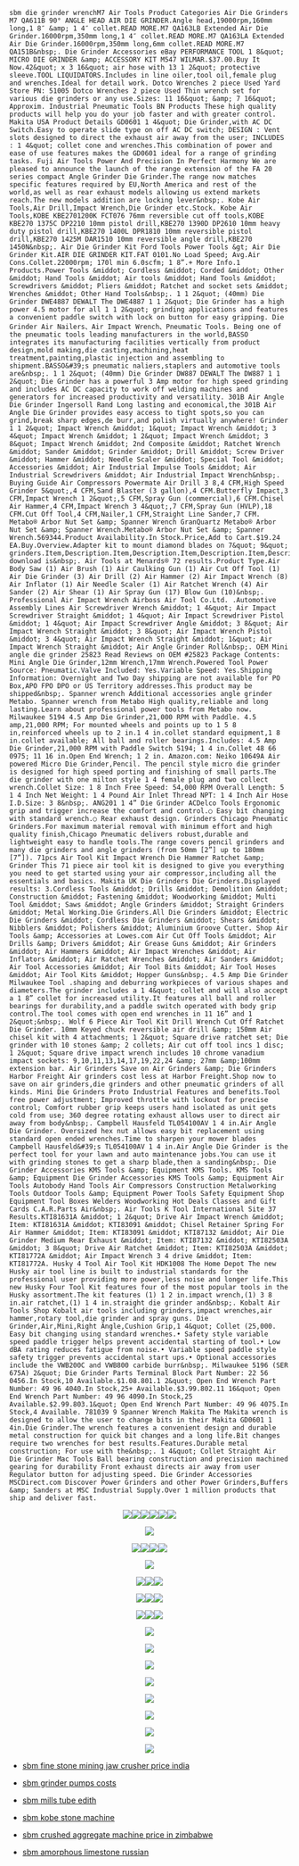 
```
sbm die grinder wrenchM7 Air Tools Product Categories Air Die Grinders M7 QA611B 90° ANGLE HEAD AIR DIE GRINDER.Angle head,19000rpm,160mm long,1 8″ &amp; 1 4″ collet.READ MORE.M7 QA163LB Extended Air Die Grinder.16000rpm,350mm long,1 4″ collet.READ MORE.M7 QA163LA Extended Air Die Grinder.16000rpm,350mm long,6mm collet.READ MORE.M7 QA151B&nbsp;. Die Grinder Accessories eBay PERFORMANCE TOOL 1 8&quot; MICRO DIE GRINDER &amp; ACCESSORY KIT M547 WILMAR.$37.00.Buy It Now.42&quot; x 3 16&quot; air hose with 13 1 2&quot; protective sleeve.TOOL LIQUIDATORS.Includes in line oiler,tool oil,female plug and wrenches.Ideal for detail work. Dotco Wrenches 2 piece Used Yard Store PN: 51005 Dotco Wrenches 2 piece Used Thin wrench set for various die grinders or any use.Sizes: 11 16&quot; &amp; 7 16&quot; Approxim. Industrial Pneumatic Tools BN Products These high quality products will help you do your job faster and with greater control. Makita USA Product Details GD0601 1 4&quot; Die Grinder,with AC DC Switch.Easy to operate slide type on off AC DC switch; DESIGN : Vent slots designed to direct the exhaust air away from the user; INCLUDES : 1 4&quot; collet cone and wrenches.This combination of power and ease of use features makes the GD0601 ideal for a range of grinding tasks. Fuji Air Tools Power And Precision In Perfect Harmony We are pleased to announce the launch of the range extension of the FA 20 series compact Angle Grinder Die Grinder.The range now matches specific features required by EU,North America and rest of the world,as well as rear exhaust models allowing us extend markets reach.The new models addition are locking lever&nbsp;. Kobe Air Tools,Air Drill,Impact Wrench,Die Grinder etc.Stock. Kobe Air Tools,KOBE KBE2701200K FCT076 76mm reversible cut off tools,KOBE KBE270 1375C DP2210 10mm pistol drill,KBE270 1390D DP2610 10mm heavy duty pistol drill,KBE270 1400L DPR1810 10mm reversible pistol drill,KBE270 1425M DAR1510 10mm reversible angle drill,KBE270 1450N&nbsp;. Air Die Grinder Kit Ford Tools Power Tools &gt; Air Die Grinder Kit.AIR DIE GRINDER KIT.FAT 0101.No Load Speed; Avg.Air Cons.Collet.22000rpm; 170l min 6.0scfm; 1 8”.+ More Info.1 Products.Power Tools &middot; Cordless &middot; Corded &middot; Other &middot; Hand Tools &middot; Air tools &middot; Hand Tools &middot; Screwdrivers &middot; Pliers &middot; Ratchet and socket sets &middot; Wrenches &middot; Other Hand Tools&nbsp;. 1 1 2&quot; (40mm) Die Grinder DWE4887 DEWALT The DWE4887 1 1 2&quot; Die Grinder has a high power 4.5 motor for all 1 1 2&quot; grinding applications and features a convenient paddle switch with lock on button for easy gripping. Die Grinder Air Nailers、Air Impact Wrench、Pneumatic Tools. Being one of the pneumatic tools leading manufacturers in the world,BASSO integrates its manufacturing facilities vertically from product design,mold making,die casting,machining,heat treatment,painting,plastic injection and assembling to shipment.BASSO&#39;s pneumatic naliers,staplers and automotive tools are&nbsp;. 1 1 2&quot; (40mm) Die Grinder DW887 DEWALT The DW887 1 1 2&quot; Die Grinder has a powerful 3 Amp motor for high speed grinding and includes AC DC capacity to work off welding machines and generators for increased productivity and versatility. 301B Air Angle Die Grinder Ingersoll Rand Long lasting and economical,the 301B Air Angle Die Grinder provides easy access to tight spots,so you can grind,break sharp edges,de burr,and polish virtually anywhere! Grinder 1 1 2&quot; Impact Wrench &middot; 1&quot; Impact Wrench &middot; 3 4&quot; Impact Wrench &middot; 1 2&quot; Impact Wrench &middot; 3 8&quot; Impact Wrench &middot; 2nd Composite &middot; Ratchet Wrench &middot; Sander &middot; Grinder &middot; Drill &middot; Screw Driver &middot; Hammer &middot; Needle Scaler &middot; Special Tool &middot; Accessories &middot; Air Industrial Impulse Tools &middot; Air Industrial Screwdrivers &middot; Air Industrial Impact Wrench&nbsp;. Buying Guide Air Compressors Powermate Air Drill 3 8,4 CFM,High Speed Grinder 5&quot;,4 CFM,Sand Blaster (3 gallon),4 CFM.Butterfly Impact,3 CFM,Impact Wrench 1 2&quot;,5 CFM,Spray Gun (commercial),6 CFM.Chisel Air Hammer,4 CFM,Impact Wrench 3 4&quot;,7 CFM,Spray Gun (HVLP),18 CFM.Cut Off Tool,4 CFM,Nailer,1 CFM,Straight Line Sander,7 CFM. Metabo® Arbor Nut Set &amp; Spanner Wrench GranQuartz Metabo® Arbor Nut Set &amp; Spanner Wrench.Metabo® Arbor Nut Set &amp; Spanner Wrench.569344.Product Availability.In Stock.Price,Add to Cart.$19.24 EA.Buy.Overview.Adapter kit to mount diamond blades on 7&quot; 9&quot; grinders.Item,Description.Item,Description.Item,Description.Item,Description.This download is&nbsp;. Air Tools at Menards® 72 results.Product Type.Air Body Saw (1) Air Brush (1) Air Caulking Gun (1) Air Cut Off Tool (1) Air Die Grinder (3) Air Drill (2) Air Hammer (2) Air Impact Wrench (8) Air Inflator (1) Air Needle Scaler (1) Air Ratchet Wrench (4) Air Sander (2) Air Shear (1) Air Spray Gun (17) Blow Gun (10)&nbsp;. Professional Air Impact Wrench Airboss Air Tool Co.Ltd. .Automotive Assembly Lines Air Screwdriver Wrench &middot; 1 4&quot; Air Impact Screwdriver Straight &middot; 1 4&quot; Air Impact Screwdriver Pistol &middot; 1 4&quot; Air Impact Screwdriver Angle &middot; 3 8&quot; Air Impact Wrench Straight &middot; 3 8&quot; Air Impact Wrench Pistol &middot; 3 4&quot; Air Impact Wrench Straight &middot; 1&quot; Air Impact Wrench Straight &middot; Air Angle Grinder Roll&nbsp;. OEM Mini angle die grinder 25823 Read Reviews on OEM #25823 Package Contents: Mini Angle Die Grinder,12mm Wrench,17mm Wrench.Powered Tool Power Source: Pneumatic.Valve Included: Yes.Variable Speed: Yes.Shipping Information: Overnight and Two Day shipping are not available for PO Box,APO FPO DPO or US Territory addresses.This product may be shipped&nbsp;. Spanner wrench Additional accessories angle grinder Metabo. Spanner wrench from Metabo High quality,reliable and long lasting.Learn about professional power tools from Metabo now. Milwaukee 5194 4.5 Amp Die Grinder,21,000 RPM with Paddle. 4.5 amp,21,000 RPM; For mounted wheels and points up to 1 5 8 in,reinforced wheels up to 2 in.1 4 in.collet standard equipment,1 8 in.collet available; All ball and roller bearings.Includes: 4.5 Amp Die Grinder,21,000 RPM with Paddle Switch 5194; 1 4 in.Collet 48 66 0975; 11 16 in.Open End Wrench; 1 2 in. Amazon.com: Neiko 10649A Air powered Micro Die Grinder,Pencil. The pencil style micro die grinder is designed for high speed porting and finishing of small parts.The die grinder with one milton style 1 4 female plug and two collect wrench.Collet Size: 1 8 Inch Free Speed: 54,000 RPM Overall Length: 5 1 4 Inch Net Weight: 1 4 Pound Air Inlet Thread NPT: 1 4 Inch Air Hose I.D.Size: 3 8&nbsp;. ANG201 1 4” Die Grinder ACDelco Tools Ergonomic grip and trigger increase the comfort and control.○ Easy bit changing with standard wrench.○ Rear exhaust design. Grinders Chicago Pneumatic Grinders.For maximum material removal with minimum effort and high quality finish,Chicago Pneumatic delivers robust,durable and lightweight easy to handle tools.The range covers pencil grinders and many die grinders and angle grinders (from 50mm [2”] up to 180mm [7”]). 71pcs Air Tool Kit Impact Wrench Die Hammer Ratchet &amp; Grinder This 71 piece air tool kit is designed to give you everything you need to get started using your air compressor,including all the essentials and basics. Makita UK Die Grinders Die Grinders.Displayed results: 3.Cordless Tools &middot; Drills &middot; Demolition &middot; Construction &middot; Fastening &middot; Woodworking &middot; Multi Tool &middot; Saws &middot; Angle Grinders &middot; Straight Grinders &middot; Metal Working.Die Grinders.All Die Grinders &middot; Electric Die Grinders &middot; Cordless Die Grinders &middot; Shears &middot; Nibblers &middot; Polishers &middot; Aluminium Groove Cutter. Shop Air Tools &amp; Accessories at Lowes.com Air Cut Off Tools &middot; Air Drills &amp; Drivers &middot; Air Grease Guns &middot; Air Grinders &middot; Air Hammers &middot; Air Impact Wrenches &middot; Air Inflators &middot; Air Ratchet Wrenches &middot; Air Sanders &middot; Air Tool Accessories &middot; Air Tool Bits &middot; Air Tool Hoses &middot; Air Tool Kits &middot; Hopper Guns&nbsp;. 4.5 Amp Die Grinder Milwaukee Tool .shaping and deburring workpieces of various shapes and diameters.The grinder includes a 1 4&quot; collet and will also accept a 1 8” collet for increased utility.It features all ball and roller bearings for durability,and a paddle switch operated with body grip control.The tool comes with open end wrenches in 11 16” and 1 2&quot;&nbsp;. Wolf 6 Piece Air Tool Kit Drill Wrench Cut Off Ratchet Die Grinder. 10mm Keyed chuck reversible air drill &amp; 150mm Air chisel kit with 4 attachments; 1 2&quot; Square drive ratchet set; Die grinder with 10 stones &amp; 2 collets; Air cut off tool incs 1 disc; 1 2&quot; Square drive impact wrench includes 10 chrome vanadium impact sockets: 9,10,11,13,14,17,19,22,24 &amp; 27mm &amp;100mm extension bar. Air Grinders Save on Air Grinders &amp; Die Grinders Harbor Freight Air grinders cost less at Harbor Freight.Shop now to save on air grinders,die grinders and other pneumatic grinders of all kinds. Mini Die Grinders Proto Industrial Features and benefits.Tool free power adjustment; Improved throttle with lockout for precise control; Comfort rubber grip keeps users hand isolated as unit gets cold from use; 360 degree rotating exhaust allows user to direct air away from body&nbsp;. Campbell Hausfeld TL054100AV 1 4 in.Air Angle Die Grinder. Oversized hex nut allows easy bit replacement using standard open ended wrenches.Time to sharpen your mower blades Campbell Hausfeld&#39;s TL054100AV 1 4 in.Air Angle Die Grinder is the perfect tool for your lawn and auto maintenance jobs.You can use it with grinding stones to get a sharp blade,then a sanding&nbsp;. Die Grinder Accessories KMS Tools &amp; Equipment KMS Tools. KMS Tools &amp; Equipment Die Grinder Accessories KMS Tools &amp; Equipment Air Tools Autobody Hand Tools Air Compressors Construction Metalworking Tools Outdoor Tools &amp; Equipment Power Tools Safety Equipment Shop Equipment Tool Boxes Welders Woodworking Hot Deals Classes and Gift Cards C.A.R.Parts Air&nbsp;. Air Tools K Tool International Site 37 Results.KTI81631A &middot; 1 2&quot; Drive Air Impact Wrench &middot; Item: KTI81631A &middot; KTI83091 &middot; Chisel Retainer Spring For Air Hammer &middot; Item: KTI83091 &middot; KTI87132 &middot; Air Die Grinder Medium Rear Exhaust &middot; Item: KTI87132 &middot; KTI82503A &middot; 3 8&quot; Drive Air Ratchet &middot; Item: KTI82503A &middot; KTI81772A &middot; Air Impact Wrench 3 4 drive &middot; Item: KTI81772A. Husky 4 Tool Air Tool Kit HDK1008 The Home Depot The new Husky air tool line is built to industrial standards for the professional user providing more power,less noise and longer life.This new Husky Four Tool Kit features four of the most popular tools in the Husky assortment.The kit features (1) 1 2 in.impact wrench,(1) 3 8 in.air ratchet,(1) 1 4 in.straight die grinder and&nbsp;. Kobalt Air Tools Shop Kobalt air tools including grinders,impact wrenches,air hammer,rotary tool,die grinder and spray guns. Die Grinder,Air,Mini,Right Angle,Cushion Grip,1 4&quot; Collet (25,000. Easy bit changing using standard wrenches.• Safety style variable speed paddle trigger helps prevent accidental starting of tool.• Low dBA rating reduces fatigue from noise.• Variable speed paddle style safety trigger prevents accidental start ups.• Optional accessories include the VWB200C and VWB800 carbide burr&nbsp;. Milwaukee 5196 (SER 675A) 2&quot; Die Grinder Parts Terminal Block Part Number: 22 56 0456.In Stock,10 Available.$1.08.801.1 2&quot; Open End Wrench Part Number: 49 96 4040.In Stock,25+ Available.$3.99.802.11 16&quot; Open End Wrench Part Number: 49 96 4090.In Stock,25 Available.$2.99.803.1&quot; Open End Wrench Part Number: 49 96 4075.In Stock,4 Available. 781039 9 Spanner Wrench Makita The Makita wrench is designed to allow the user to change bits in their Makita GD0601 1 4in.Die Grinder.The wrench features a convenient design and durable metal construction for quick bit changes and a long life.Bit changes require two wrenches for best results.Features.Durable metal construction; For use with the&nbsp;. 1 4&quot; Collet Straight Air Die Grinder Mac Tools Ball bearing construction and precision machined gearing for durability Front exhaust directs air away from user Regulator button for adjusting speed. Die Grinder Accessories MSCDirect.com Discover Power Grinders and other Power Grinders,Buffers &amp; Sanders at MSC Industrial Supply.Over 1 million products that ship and deliver fast. 
```

<div align="center">
  
<a rel="nofollow" href="https://m.shibang-china.com?f=github&k=sbm+die+grinder+wrench"><img src="https://static.shibang-china.com/en/l.png"></a><img src="https://static.shibang-china.com/en/hw.png"><a rel="nofollow" href="https://m.shibang-china.com/product/?f=github&k=sbm+die+grinder+wrench"><img src="https://static.shibang-china.com/en/p.png"></a><a rel="nofollow" href="https://m.shibang-china.com/cases/?f=github&k=sbm+die+grinder+wrench"><img src="https://static.shibang-china.com/en/c.png"></a><a rel="nofollow" href="https://m.shibang-china.com/news/?f=github&k=sbm+die+grinder+wrench"><img src="https://static.shibang-china.com/en/n.png"></a><a rel="nofollow" href="https://m.shibang-china.com?f=github&k=sbm+die+grinder+wrench"><img src="https://static.shibang-china.com/en/m.png"></a>

<a rel="nofollow" href="https://m.shibang-china.com/product/?f=github&k=sbm+die+grinder+wrench"><img src="https://static.shibang-china.com/en/b.jpg"></a>
  
<a rel="nofollow" href="https://m.shibang-china.com/solution-aggregate.html?f=github&k=sbm+die+grinder+wrench"><img src="https://static.shibang-china.com/en/a.jpg"></a><a rel="nofollow" href="https://m.shibang-china.com/solution-mine.html?f=github&k=sbm+die+grinder+wrench"><img src="https://static.shibang-china.com/en/m.jpg"></a><a rel="nofollow" href="https://m.shibang-china.com/solution-mill.html?f=github&k=sbm+die+grinder+wrench"><img src="https://static.shibang-china.com/en/g.jpg"></a><a rel="nofollow" href="https://m.shibang-china.com/solution-epc.html?f=github&k=sbm+die+grinder+wrench"><img src="https://static.shibang-china.com/en/e.jpg"></a>

<a rel="nofollow" href="https://m.shibang-china.com/product/?f=github&k=sbm+die+grinder+wrench"><img src="https://static.shibang-china.com/en/a-p.png"></a>

<a rel="nofollow" href="https://m.shibang-china.com/product/crusher/c6x.html?f=github&k=sbm+die+grinder+wrench"><img src="https://static.shibang-china.com/en/j.jpg"></a><a rel="nofollow" href="https://m.shibang-china.com/product/crusher/ci5x.html?f=github&k=sbm+die+grinder+wrench"><img src="https://static.shibang-china.com/en/i.jpg"></a><a rel="nofollow" href="https://m.shibang-china.com/product/crusher/hst.html?f=github&k=sbm+die+grinder+wrench"><img src="https://static.shibang-china.com/en/c.jpg"></a>

<a rel="nofollow" href="https://m.shibang-china.com/product/mill/mtw.html?f=github&k=sbm+die+grinder+wrench"><img src="https://static.shibang-china.com/en/mtw.jpg"></a><a rel="nofollow" href="https://m.shibang-china.com/product/mill/scm.html?f=github&k=sbm+die+grinder+wrench"><img src="https://static.shibang-china.com/en/scm.jpg"></a><a rel="nofollow" href="https://m.shibang-china.com/product/mill/lm.html?f=github&k=sbm+die+grinder+wrench"><img src="https://static.shibang-china.com/en/lm.jpg"></a>

<a rel="nofollow" href="https://m.shibang-china.com/product/sand/vsi6x.html?f=github&k=sbm+die+grinder+wrench"><img src="https://static.shibang-china.com/en/6x.jpg"></a><a rel="nofollow" href="https://m.shibang-china.com/product/sand/vu.html?f=github&k=sbm+die+grinder+wrench"><img src="https://static.shibang-china.com/en/vu.jpg"></a><a rel="nofollow" href="https://m.shibang-china.com/product/mobile/klun.html?f=github&k=sbm+die+grinder+wrench"><img src="https://static.shibang-china.com/en/k.jpg"></a>

<a rel="nofollow" href="https://m.shibang-china.com/cases/?f=github&k=sbm+die+grinder+wrench"><img src="https://static.shibang-china.com/en/case.png"></a>

<a rel="nofollow" href="https://m.shibang-china.com/cases/aggregate/202.html?f=github&k=sbm+die+grinder+wrench"><img src="https://static.shibang-china.com/en/c-1.jpg"></a>

<a rel="nofollow" href="https://m.shibang-china.com/cases/aggregate/203.html?f=github&k=sbm+die+grinder+wrench"><img src="https://static.shibang-china.com/en/c-2.jpg"></a>

<a rel="nofollow" href="https://m.shibang-china.com/cases/mill/123.html?f=github&k=sbm+die+grinder+wrench"><img src="https://static.shibang-china.com/en/c-3.jpg"></a>

<a rel="nofollow" href="https://m.shibang-china.com/contact_us.html?f=github&k=sbm+die+grinder+wrench"><img src="https://static.shibang-china.com/en/contact.png"></a>

<a rel="nofollow" href="https://swt.shibang-china.com/?f=github&k=sbm+die+grinder+wrench"><img src="https://static.shibang-china.com/en/chat.png"></a>

<a rel="nofollow" href="https://whatsapp.shibangsoft.com/WhatsApp.php?f=github&k=sbm+die+grinder+wrench"><img src="https://static.shibang-china.com/en/whatsapp.png"></a>

<a rel="nofollow" href="https://m.shibang-china.com/?f=github&k=sbm+die+grinder+wrench"><img src="https://static.shibang-china.com/en/website.png"></a>

</div>


* [sbm fine stone mining jaw crusher price india](sbm%20fine%20stone%20mining%20jaw%20crusher%20price%20india.md)

* [sbm grinder pumps costs](sbm%20grinder%20pumps%20costs.md)

* [sbm mills tube edith](sbm%20mills%20tube%20edith.md)

* [sbm kobe stone machine](sbm%20kobe%20stone%20machine.md)

* [sbm crushed aggregate machine price in zimbabwe](sbm%20crushed%20aggregate%20machine%20price%20in%20zimbabwe.md)

* [sbm amorphous limestone russian](sbm%20amorphous%20limestone%20russian.md)